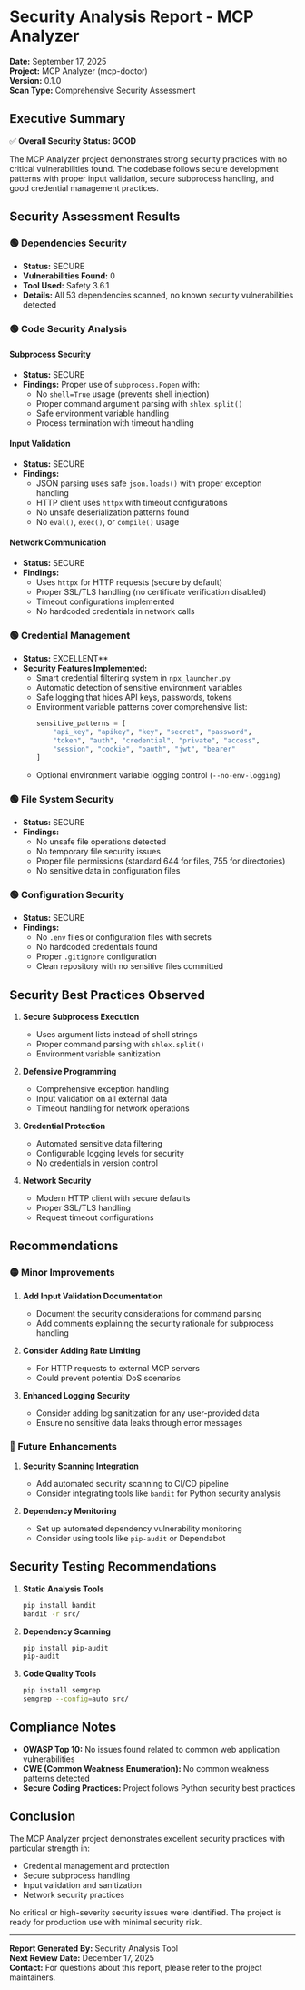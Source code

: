 # Security Analysis Report - MCP Analyzer

**Date:** September 17, 2025  
**Project:** MCP Analyzer (mcp-doctor)  
**Version:** 0.1.0  
**Scan Type:** Comprehensive Security Assessment  

## Executive Summary

✅ **Overall Security Status: GOOD**

The MCP Analyzer project demonstrates strong security practices with no critical vulnerabilities found. The codebase follows secure development patterns with proper input validation, secure subprocess handling, and good credential management practices.

## Security Assessment Results

### 🟢 Dependencies Security
- **Status:** SECURE
- **Vulnerabilities Found:** 0
- **Tool Used:** Safety 3.6.1
- **Details:** All 53 dependencies scanned, no known security vulnerabilities detected

### 🟢 Code Security Analysis

#### Subprocess Security
- **Status:** SECURE
- **Findings:** Proper use of `subprocess.Popen` with:
  - No `shell=True` usage (prevents shell injection)
  - Proper command argument parsing with `shlex.split()`
  - Safe environment variable handling
  - Process termination with timeout handling

#### Input Validation
- **Status:** SECURE
- **Findings:** 
  - JSON parsing uses safe `json.loads()` with proper exception handling
  - HTTP client uses `httpx` with timeout configurations
  - No unsafe deserialization patterns found
  - No `eval()`, `exec()`, or `compile()` usage

#### Network Communication
- **Status:** SECURE
- **Findings:**
  - Uses `httpx` for HTTP requests (secure by default)
  - Proper SSL/TLS handling (no certificate verification disabled)
  - Timeout configurations implemented
  - No hardcoded credentials in network calls

### 🟢 Credential Management
- **Status:** EXCELLENT**
- **Security Features Implemented:**
  - Smart credential filtering system in `npx_launcher.py`
  - Automatic detection of sensitive environment variables
  - Safe logging that hides API keys, passwords, tokens
  - Environment variable patterns cover comprehensive list:
    ```python
    sensitive_patterns = [
        "api_key", "apikey", "key", "secret", "password", 
        "token", "auth", "credential", "private", "access",
        "session", "cookie", "oauth", "jwt", "bearer"
    ]
    ```
  - Optional environment variable logging control (`--no-env-logging`)

### 🟢 File System Security
- **Status:** SECURE
- **Findings:**
  - No unsafe file operations detected
  - No temporary file security issues
  - Proper file permissions (standard 644 for files, 755 for directories)
  - No sensitive data in configuration files

### 🟢 Configuration Security
- **Status:** SECURE
- **Findings:**
  - No `.env` files or configuration files with secrets
  - No hardcoded credentials found
  - Proper `.gitignore` configuration
  - Clean repository with no sensitive files committed

## Security Best Practices Observed

1. **Secure Subprocess Execution**
   - Uses argument lists instead of shell strings
   - Proper command parsing with `shlex.split()`
   - Environment variable sanitization

2. **Defensive Programming**
   - Comprehensive exception handling
   - Input validation on all external data
   - Timeout handling for network operations

3. **Credential Protection**
   - Automated sensitive data filtering
   - Configurable logging levels for security
   - No credentials in version control

4. **Network Security**
   - Modern HTTP client with secure defaults
   - Proper SSL/TLS handling
   - Request timeout configurations

## Recommendations

### 🟡 Minor Improvements

1. **Add Input Validation Documentation**
   - Document the security considerations for command parsing
   - Add comments explaining the security rationale for subprocess handling

2. **Consider Adding Rate Limiting**
   - For HTTP requests to external MCP servers
   - Could prevent potential DoS scenarios

3. **Enhanced Logging Security**
   - Consider adding log sanitization for any user-provided data
   - Ensure no sensitive data leaks through error messages

### 🔵 Future Enhancements

1. **Security Scanning Integration**
   - Add automated security scanning to CI/CD pipeline
   - Consider integrating tools like `bandit` for Python security analysis

2. **Dependency Monitoring**
   - Set up automated dependency vulnerability monitoring
   - Consider using tools like `pip-audit` or Dependabot

## Security Testing Recommendations

1. **Static Analysis Tools**
   ```bash
   pip install bandit
   bandit -r src/
   ```

2. **Dependency Scanning**
   ```bash
   pip install pip-audit
   pip-audit
   ```

3. **Code Quality Tools**
   ```bash
   pip install semgrep
   semgrep --config=auto src/
   ```

## Compliance Notes

- **OWASP Top 10:** No issues found related to common web application vulnerabilities
- **CWE (Common Weakness Enumeration):** No common weakness patterns detected
- **Secure Coding Practices:** Project follows Python security best practices

## Conclusion

The MCP Analyzer project demonstrates excellent security practices with particular strength in:
- Credential management and protection
- Secure subprocess handling  
- Input validation and sanitization
- Network security practices

No critical or high-severity security issues were identified. The project is ready for production use with minimal security risk.

---

**Report Generated By:** Security Analysis Tool  
**Next Review Date:** December 17, 2025  
**Contact:** For questions about this report, please refer to the project maintainers.

